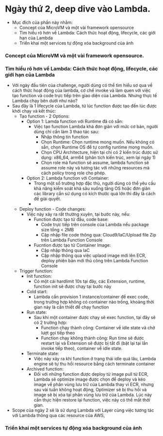 # Ngày thứ 2, deep dive vào Lambda.

- Mục đích của phần này nhằm:
  - Concept của MicroVM và một vài framework opensource
  - Tìm hiểu rõ hơn về Lambda: Cách thức hoạt động, lifecycle, các giới hạn của Lambda
  - Triển khai một services tự động xóa background của ảnh

### Concept của MicroVM và một vài framework opensource.



### Tìm hiểu rõ hơn về Lambda: Cách thức hoạt động, lifecycle, các giới hạn của Lambda

- Với ngày đầu tiên của challenge, người dùng có thể tìm hiểu sơ qua về cách thức hoạt động của lambda, cơ chế invoke và làm quen với việc tạo function và code trực tiếp trên giao diện của Lambda. Nhưng thực tế Lambda chạy bên dưới như nào?
- Sau đây là 1 lifecycle của Lambda, từ lúc function được tạo đến lúc được khởi chạy và kết thúc:
  - Tạo function - 2 Options:
    - Option 1: Lamda function với Runtime đã có sẵn:
      - Việc tạo function Lambda khá đơn giản với mức cơ bản, người dùng chỉ cần làm 3 thao tác sau:
        - Nhập thông tin function
        - Chọn Runtime: Chọn runtime mong muốn. Nếu không có sẵn, chọn Runtime OS để tự config runtime mong muốn.
        - Chọn CPU Architecture, hiện tại chỉ có 2 kiến trúc được sử dụng: x86_64, arm64 (phân tích kiến trúc, xem lại ngày 1)
        - Chọn role mà function sẽ assume, lambda function sẽ assume role này và tương tác với những resources mà cách policy trong role cho phép.
    - Option 2: Lambda function với Container:
      - Trong một số trường hợp đặc thù, người dùng có thể yêu cầu khả năng kiểm soát khá sâu xuống tầng OS hoặc đơn giản các library cần sử dụng có kích thước quá lớn thì đây là cách để giải quyết.
      - 
  - Deploy function - Code changes:
    - Việc này xảy ra rất thường xuyên, tại bước này, nếu:
      - Function được tạo từ đầu, code base:
        - Code trực tiếp trên console của Lambda nếu package size tổng < 2MB
        - Cập nhập file code thông qua: Cloud9/IaC/Upload file Zip trên Lambda Function Console
      - Fucntion được tạo từ Container Image:
        - Cập nhập thông qua IaC
        - Cập nhập thông qua việc uplaod image mới lên ECR, deploy phiên bản mới thủ công trên Lambda Function Console
  - Trigger function:
    - Init function:
      - Có một cái hardlimit 10s tại đây, các Extension, runtime, function init sẽ được chạy tại bước này
    - Cold start:
      - Lambda cần provision 1 instance/container để exec code, trong trường hợp không có container nào trống, khoảng thời gian này là cần thiết để chạy function
    - Run state:
      -  Sau khi một container được chạy sẽ exec function, tại đây sẽ có 2 trường hợp:
         -  Function chạy thành công: Container về idle state và chờ lượt gọi tiếp theo
         -  Function chạy không thành công: Run time sẽ được restart lại và Extension sẽ được bị tắt đi (bật lại tại lần invoke tiếp theo), container về idle state.
    - Terminate state:
      - Việc này xảy ra khi function ở trạng thái idle quá lâu, Lambda engine sẽ tự thu hồi resource bằng cách terminate container
    - Archived function:
      - Đối với những function được deploy từ image pull từ ECR, Lambda sẽ optimize image được chọn để deploy và kéo image về phân vùng lưu trữ của Lambda thay vì ECR, nhưng sau vài tuần không hoạt động, Optimizer sẽ bị thu hồi và image sẽ bị xóa tại phân vùng lưu trữ của Lambda. Lúc này cần thực hiện restore lại function, việc này có thể mất thời gian.
- Scope của ngày 2 sẽ là sử dụng Lambda với Layer cùng việc tương tác với Lambda thông qua các resource của AWS, 


### Triển khai một services tự động xóa background của ảnh
